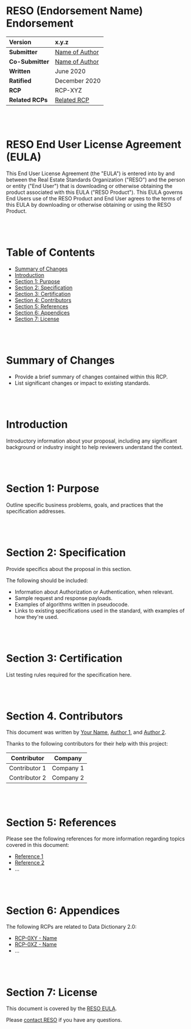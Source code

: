 # RESO (Endorsement Name) Endorsement

| **Version** | x.y.z |
| :--- | :--- |
| **Submitter** | [Name of Author](mailto:your@company.com) |
| **Co-Submitter** | [Name of Author](mailto:your@company.com) |
| **Written** | June 2020 |
| **Ratified** | December 2020 |
| **RCP** | RCP-XYZ |
| **Related RCPs** | [Related RCP](https://transport.reso.org) |

<br /><br />

# RESO End User License Agreement (EULA)

This End User License Agreement (the "EULA") is entered into by and between the Real Estate Standards Organization ("RESO") and the person or entity ("End User") that is downloading or otherwise obtaining the product associated with this EULA ("RESO Product"). This EULA governs End Users use of the RESO Product and End User agrees to the terms of this EULA by downloading or otherwise obtaining or using the RESO Product.

<br /><br />

# Table of Contents
- [Summary of Changes](#summary-of-changes)
- [Introduction](#introduction)
- [Section 1: Purpose](#section-1-purpose)
- [Section 2: Specification](#section-2-specification)
- [Section 3: Certification](#section-3-certification)
- [Section 4: Contributors](#section-4-contributors)
- [Section 5: References](#section-5-references)
- [Section 6: Appendices](#section-6-appendices)
- [Section 7: License](#section-7-license)

<br /><br />

# Summary of Changes

* Provide a brief summary of changes contained within this RCP. 
* List significant changes or impact to existing standards.

<br /><br />

# Introduction
Introductory information about your proposal, including any significant background or industry insight to help reviewers understand the context. 

<br /><br />

# Section 1: Purpose
Outline specific business problems, goals, and practices that the specification addresses. 

<br /><br />

# Section 2: Specification
Provide specifics about the proposal in this section. 

The following should be included:
* Information about Authorization or Authentication, when relevant. 
* Sample request and response payloads.
* Examples of algorithms written in pseudocode.
* Links to existing specifications used in the standard, with examples of how they're used.

<br /><br />

# Section 3: Certification

List testing rules required for the specification here. 

<br /><br />

# Section 4. Contributors
This document was written by [Your Name](mailto:you@yourcompany.org), [Author 1](mailto:author1@company.org), and [Author 2](mailto:author2@company.org).

Thanks to the following contributors for their help with this project:

| Contributor | Company |
| --- | --- |
| Contributor 1 | Company 1 |
| Contributor 2 | Company 2 |

<br /><br />

# Section 5: References

Please see the following references for more information regarding topics covered in this document:
* [Reference 1](https://reso.org)
* [Reference 2](https://reso.org)
* ...

<br /><br />

# Section 6: Appendices

The following RCPs are related to Data Dictionary 2.0:
* [RCP-0XY - Name](https://https://github.com/RESOStandards/reso-transport-specifications)
* [RCP-0XZ - Name](https://github.com/RESOStandards/reso-transport-specifications)
* ...

<br /><br />

# Section 7: License
This document is covered by the [RESO EULA](https://www.reso.org/eula/).

Please [contact RESO](mailto:info@reso.org) if you have any questions.